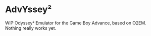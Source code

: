 # AdvYssey²
WIP Odyssey² Emulator for the Game Boy Advance, based on O2EM.
Nothing really works yet.